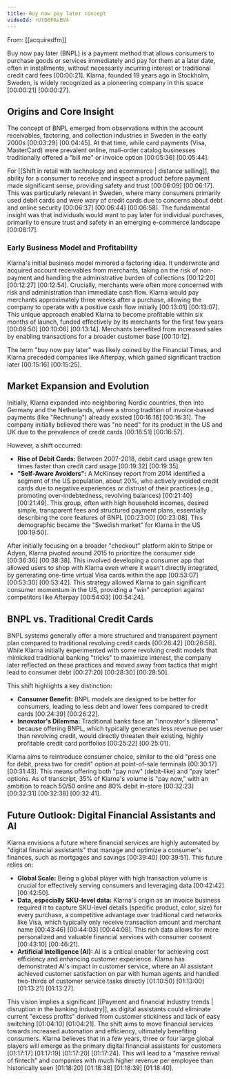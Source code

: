 ```yaml
---
title: Buy now pay later concept
videoId: rUtQ6PAsBV4
---
```


From: [[acquiredfm]] <br/> 

Buy now pay later (BNPL) is a payment method that allows consumers to purchase goods or services immediately and pay for them at a later date, often in installments, without necessarily incurring interest or traditional credit card fees <a class="yt-timestamp" data-t="00:00:21">[00:00:21]</a>. Klarna, founded 19 years ago in Stockholm, Sweden, is widely recognized as a pioneering company in this space <a class="yt-timestamp" data-t="00:00:21">[00:00:21]</a> <a class="yt-timestamp" data-t="00:00:27">[00:00:27]</a>.

## Origins and Core Insight

The concept of BNPL emerged from observations within the account receivables, factoring, and collection industries in Sweden in the early 2000s <a class="yt-timestamp" data-t="00:03:29">[00:03:29]</a> <a class="yt-timestamp" data-t="00:04:45">[00:04:45]</a>. At that time, while card payments (Visa, MasterCard) were prevalent online, mail-order catalog businesses traditionally offered a "bill me" or invoice option <a class="yt-timestamp" data-t="00:05:36">[00:05:36]</a> <a class="yt-timestamp" data-t="00:05:44">[00:05:44]</a>.

For [[Shift in retail with technology and ecommerce | distance selling]], the ability for a consumer to receive and inspect a product before payment made significant sense, providing safety and trust <a class="yt-timestamp" data-t="00:06:09">[00:06:09]</a> <a class="yt-timestamp" data-t="00:06:17">[00:06:17]</a>. This was particularly relevant in Sweden, where many consumers primarily used debit cards and were wary of credit cards due to concerns about debt and online security <a class="yt-timestamp" data-t="00:06:37">[00:06:37]</a> <a class="yt-timestamp" data-t="00:06:44">[00:06:44]</a> <a class="yt-timestamp" data-t="00:06:58">[00:06:58]</a>. The fundamental insight was that individuals would want to pay later for individual purchases, primarily to ensure trust and safety in an emerging e-commerce landscape <a class="yt-timestamp" data-t="00:08:17">[00:08:17]</a>.

### Early Business Model and Profitability

Klarna's initial business model mirrored a factoring idea. It underwrote and acquired account receivables from merchants, taking on the risk of non-payment and handling the administrative burden of collections <a class="yt-timestamp" data-t="00:12:20">[00:12:20]</a> <a class="yt-timestamp" data-t="00:12:27">[00:12:27]</a> <a class="yt-timestamp" data-t="00:12:54">[00:12:54]</a>. Crucially, merchants were often more concerned with risk and administration than immediate cash flow. Klarna would pay merchants approximately three weeks after a purchase, allowing the company to operate with a positive cash flow initially <a class="yt-timestamp" data-t="00:13:01">[00:13:01]</a> <a class="yt-timestamp" data-t="00:13:07">[00:13:07]</a>. This unique approach enabled Klarna to become profitable within six months of launch, funded effectively by its merchants for the first few years <a class="yt-timestamp" data-t="00:09:50">[00:09:50]</a> <a class="yt-timestamp" data-t="00:10:06">[00:10:06]</a> <a class="yt-timestamp" data-t="00:13:14">[00:13:14]</a>. Merchants benefited from increased sales by enabling transactions for a broader customer base <a class="yt-timestamp" data-t="00:10:12">[00:10:12]</a>.

The term "buy now pay later" was likely coined by the Financial Times, and Klarna preceded companies like Afterpay, which gained significant traction later <a class="yt-timestamp" data-t="00:15:16">[00:15:16]</a> <a class="yt-timestamp" data-t="00:15:25">[00:15:25]</a>.

## Market Expansion and Evolution

Initially, Klarna expanded into neighboring Nordic countries, then into Germany and the Netherlands, where a strong tradition of invoice-based payments (like "Rechnung") already existed <a class="yt-timestamp" data-t="00:16:16">[00:16:16]</a> <a class="yt-timestamp" data-t="00:16:31">[00:16:31]</a>. The company initially believed there was "no need" for its product in the US and UK due to the prevalence of credit cards <a class="yt-timestamp" data-t="00:16:51">[00:16:51]</a> <a class="yt-timestamp" data-t="00:16:57">[00:16:57]</a>.

However, a shift occurred:
*   **Rise of Debit Cards:** Between 2007-2018, debit card usage grew ten times faster than credit card usage <a class="yt-timestamp" data-t="00:19:32">[00:19:32]</a> <a class="yt-timestamp" data-t="00:19:35">[00:19:35]</a>.
*   **"Self-Aware Avoiders":** A McKinsey report from 2014 identified a segment of the US population, about 20%, who actively avoided credit cards due to negative experiences or distrust of their practices (e.g., promoting over-indebtedness, revolving balances) <a class="yt-timestamp" data-t="00:21:40">[00:21:40]</a> <a class="yt-timestamp" data-t="00:21:49">[00:21:49]</a>. This group, often with high household incomes, desired simple, transparent fees and structured payment plans, essentially describing the core features of BNPL <a class="yt-timestamp" data-t="00:23:00">[00:23:00]</a> <a class="yt-timestamp" data-t="00:23:08">[00:23:08]</a>. This demographic became the "Swedish market" for Klarna in the US <a class="yt-timestamp" data-t="00:19:50">[00:19:50]</a>.

After initially focusing on a broader "checkout" platform akin to Stripe or Adyen, Klarna pivoted around 2015 to prioritize the consumer side <a class="yt-timestamp" data-t="00:36:36">[00:36:36]</a> <a class="yt-timestamp" data-t="00:38:38">[00:38:38]</a>. This involved developing a consumer app that allowed users to shop with Klarna even where it wasn't directly integrated, by generating one-time virtual Visa cards within the app <a class="yt-timestamp" data-t="00:53:07">[00:53:07]</a> <a class="yt-timestamp" data-t="00:53:30">[00:53:30]</a> <a class="yt-timestamp" data-t="00:53:42">[00:53:42]</a>. This strategy allowed Klarna to gain significant consumer momentum in the US, providing a "win" perception against competitors like Afterpay <a class="yt-timestamp" data-t="00:54:03">[00:54:03]</a> <a class="yt-timestamp" data-t="00:54:24">[00:54:24]</a>.

## BNPL vs. Traditional Credit Cards

BNPL systems generally offer a more structured and transparent payment plan compared to traditional revolving credit cards <a class="yt-timestamp" data-t="00:26:42">[00:26:42]</a> <a class="yt-timestamp" data-t="00:26:58">[00:26:58]</a>. While Klarna initially experimented with some revolving credit models that mimicked traditional banking "tricks" to maximize interest, the company later reflected on these practices and moved away from tactics that might lead to consumer debt <a class="yt-timestamp" data-t="00:27:20">[00:27:20]</a> <a class="yt-timestamp" data-t="00:28:30">[00:28:30]</a> <a class="yt-timestamp" data-t="00:28:50">[00:28:50]</a>.

This shift highlights a key distinction:
*   **Consumer Benefit:** BNPL models are designed to be better for consumers, leading to less debt and lower fees compared to credit cards <a class="yt-timestamp" data-t="00:24:39">[00:24:39]</a> <a class="yt-timestamp" data-t="00:26:22">[00:26:22]</a>.
*   **Innovator's Dilemma:** Traditional banks face an "innovator's dilemma" because offering BNPL, which typically generates less revenue per user than revolving credit, would directly threaten their existing, highly profitable credit card portfolios <a class="yt-timestamp" data-t="00:25:22">[00:25:22]</a> <a class="yt-timestamp" data-t="00:25:01">[00:25:01]</a>.

Klarna aims to reintroduce consumer choice, similar to the old "press one for debit, press two for credit" option at point-of-sale terminals <a class="yt-timestamp" data-t="00:30:17">[00:30:17]</a> <a class="yt-timestamp" data-t="00:31:43">[00:31:43]</a>. This means offering both "pay now" (debit-like) and "pay later" options. As of transcript, 35% of Klarna's volume is "pay now," with an ambition to reach 50/50 online and 80% debit in-store <a class="yt-timestamp" data-t="00:32:23">[00:32:23]</a> <a class="yt-timestamp" data-t="00:32:31">[00:32:31]</a> <a class="yt-timestamp" data-t="00:32:38">[00:32:38]</a> <a class="yt-timestamp" data-t="00:32:41">[00:32:41]</a>.

## Future Outlook: Digital Financial Assistants and AI

Klarna envisions a future where financial services are highly automated by "digital financial assistants" that manage and optimize a consumer's finances, such as mortgages and savings <a class="yt-timestamp" data-t="00:39:40">[00:39:40]</a> <a class="yt-timestamp" data-t="00:39:51">[00:39:51]</a>. This future relies on:
*   **Global Scale:** Being a global player with high transaction volume is crucial for effectively serving consumers and leveraging data <a class="yt-timestamp" data-t="00:42:42">[00:42:42]</a> <a class="yt-timestamp" data-t="00:42:50">[00:42:50]</a>.
*   **Data, especially SKU-level data:** Klarna's origin as an invoice business required it to capture SKU-level details (specific product, color, size) for every purchase, a competitive advantage over traditional card networks like Visa, which typically only receive transaction amount and merchant name <a class="yt-timestamp" data-t="00:43:46">[00:43:46]</a> <a class="yt-timestamp" data-t="00:44:03">[00:44:03]</a> <a class="yt-timestamp" data-t="00:44:08">[00:44:08]</a>. This rich data allows for more personalized and valuable financial services with consumer consent <a class="yt-timestamp" data-t="00:43:10">[00:43:10]</a> <a class="yt-timestamp" data-t="00:46:21">[00:46:21]</a>.
*   **Artificial Intelligence (AI):** AI is a critical enabler for achieving cost efficiency and enhancing customer experience. Klarna has demonstrated AI's impact in customer service, where an AI assistant achieved customer satisfaction on par with human agents and handled two-thirds of customer service tasks directly <a class="yt-timestamp" data-t="01:10:50">[01:10:50]</a> <a class="yt-timestamp" data-t="01:13:00">[01:13:00]</a> <a class="yt-timestamp" data-t="01:13:21">[01:13:21]</a> <a class="yt-timestamp" data-t="01:13:27">[01:13:27]</a>.

This vision implies a significant [[Payment and financial industry trends | disruption in the banking industry]], as digital assistants could eliminate current "excess profits" derived from customer stickiness and lack of easy switching <a class="yt-timestamp" data-t="01:04:10">[01:04:10]</a> <a class="yt-timestamp" data-t="01:04:21">[01:04:21]</a>. The shift aims to move financial services towards increased automation and efficiency, ultimately benefiting consumers. Klarna believes that in a few years, three or four large global players will emerge as the primary digital financial assistants for customers <a class="yt-timestamp" data-t="01:17:17">[01:17:17]</a> <a class="yt-timestamp" data-t="01:17:19">[01:17:19]</a> <a class="yt-timestamp" data-t="01:17:20">[01:17:20]</a> <a class="yt-timestamp" data-t="01:17:24">[01:17:24]</a>. This will lead to a "massive revival of fintech" and companies with much higher revenue per employee than historically seen <a class="yt-timestamp" data-t="01:18:20">[01:18:20]</a> <a class="yt-timestamp" data-t="01:18:38">[01:18:38]</a> <a class="yt-timestamp" data-t="01:18:39">[01:18:39]</a> <a class="yt-timestamp" data-t="01:18:40">[01:18:40]</a>.